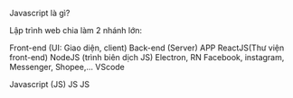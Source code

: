 Javascript là gì? 

Lập trình web chia làm 2 nhánh lớn: 

Front-end (UI: Giao diện, client)         Back-end (Server)               APP
ReactJS(Thư viện front-end)               NodeJS (trình biên dịch JS)     Electron, RN
Facebook, instagram,                                                      Messenger,
Shopee,...                                                                VScode

Javascript (JS)                           JS                              JS




